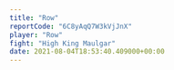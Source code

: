 ```yaml
---
title: "Row"
reportCode: "6C8yAqQ7W3kVjJnX"
player: "Row"
fight: "High King Maulgar"
date: 2021-08-04T18:53:40.409000+00:00
---
```

